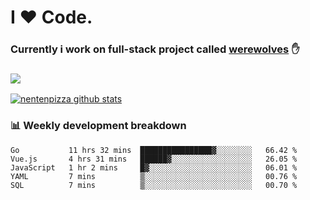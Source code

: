 # I ❤️ Code.
### Currently i work on full-stack project called [werewolves](https://github.com/nentenpizza/werewolves-backend) ✋

### ![](http://img.shields.io/badge/Go-language-blue?style=for-the-badge&logo=appveyor)
[![nentenpizza github stats](https://github-readme-stats.vercel.app/api?username=nentenpizza&count_private=true)](https://github.com/anuraghazra/github-readme-stats)

### 📊 Weekly development breakdown

<!--START_SECTION:waka-->
```text
Go           11 hrs 32 mins  ████████████████▓░░░░░░░░   66.42 % 
Vue.js       4 hrs 31 mins   ██████▓░░░░░░░░░░░░░░░░░░   26.05 % 
JavaScript   1 hr 2 mins     █▓░░░░░░░░░░░░░░░░░░░░░░░   06.01 % 
YAML         7 mins          ▒░░░░░░░░░░░░░░░░░░░░░░░░   00.76 % 
SQL          7 mins          ▒░░░░░░░░░░░░░░░░░░░░░░░░   00.70 % 
```
<!--END_SECTION:waka-->


